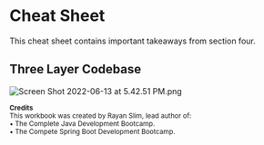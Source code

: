 # Cheat Sheet

This cheat sheet contains important takeaways from section four.

## Three Layer Codebase
![Screen Shot 2022-06-13 at 5.42.51 PM.png](https://firebasestorage.googleapis.com/v0/b/learnthepart-75aed.appspot.com/o/images%2F0a997c52-2780-433a-a18c-0ddd4d286883?alt=media&token=6574e7be-1454-47c7-83e7-92182972de99)

<sup>**Credits**</sup><br/>
<sup>This workbook was created by Rayan Slim, lead author of:</sup><br/>
<sup> • The Complete Java Development Bootcamp.</sup><br />
<sup> • The Compete Spring Boot Development Bootcamp.</sup>
